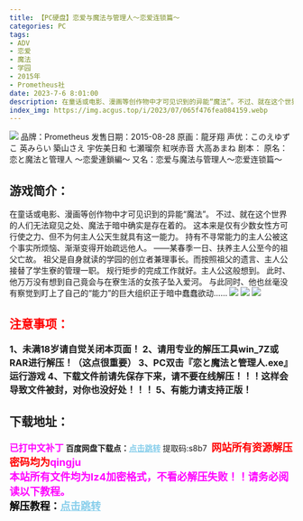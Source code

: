 ```yaml
---
title: 【PC硬盘】恋爱与魔法与管理人～恋爱连锁篇～
categories: PC
tags:
- ADV
- 恋爱
- 魔法
- 学园
- 2015年
- Prometheus社
date: 2023-7-6 8:01:00
description: 在童话或电影、漫画等创作物中才可见识到的异能“魔法”。不过、就在这个世界的人们无法窥见之处、魔法于暗中确实是存在着的。这本来是仅有少数女性方可行使之力、但不为何主人公天生就具有这一能力。持有不寻常能力的主人公被这个事实所烦恼、渐渐变得开始疏远他人。
index_img: https://img.acgus.top/i/2023/07/065f476fea084159.webp
---
```

![](https://img.acgus.top/i/2023/07/065f476fea084159.webp)
品牌：Prometheus
发售日期：2015-08-28
原画：龍牙翔
声优：このえゆずこ 英みらい 築山さえ 宇佐美日和 七瀬瑠奈 紅咲赤音 大高あまね
剧本：
原名：恋と魔法と管理人 ～恋愛連鎖編～
又名：恋爱与魔法与管理人～恋爱连锁篇～

## 游戏简介：
在童话或电影、漫画等创作物中才可见识到的异能“魔法”。
不过、就在这个世界的人们无法窥见之处、魔法于暗中确实是存在着的。
这本来是仅有少数女性方可行使之力、但不为何主人公天生就具有这一能力。
持有不寻常能力的主人公被这个事实所烦恼、渐渐变得开始疏远他人。
——某春季一日、扶养主人公至今的祖父亡故。
祖父是自身就读的学园的创立者兼理事长。而按照祖父的遗言、主人公接替了学生寮的管理一职。
规行矩步的完成工作就好。主人公这般想到。
此时、他万万没有想到自己竟会与在寮生活的女孩子坠入爱河。
与此同时、他也丝毫没有察觉到盯上了自己的“能力”的巨大组织正于暗中蠢蠢欲动……
![](https://img.acgus.top/i/2023/07/0cfae63930084210.webp)
![](https://img.acgus.top/i/2023/07/b274554db9084206.webp)
![](https://img.acgus.top/i/2023/07/a2fa4a1531084203.webp)





## <font color=#FF0000 >注意事项：</font>
<font size=3><b>1、未满18岁请自觉关闭本页面！
2、请用专业的解压工具win_7Z或RAR进行解压！（这点很重要）
3、PC双击『恋と魔法と管理人.exe』运行游戏
4、下载文件前请先保存下来，请不要在线解压！！！这样会导致文件被封，对你也没好处！！！
5、有能力请支持正版！</b></font>

## 下载地址：
<font color=#FF00FF size=3><b>已打中文补丁</b></font>
<b>百度网盘下载点：</b><a href="https://pan.baidu.com/s/1isKu06g4c8TG6fO-7PtMWg?pwd=s8b7" style="color: #87CEEB;"><b>点击跳转</b></a> 提取码:s8b7
<a style="padding: 0" href="https://post.qingju.org/AD/"><img style="max-width:100%" src="https://img.acgus.top/i/2024/07/478f689b8021d8d499ab43d21acf137a.gif" alt=""></a>
<b><font color=#FF0000 size=4>网站所有资源解压密码均为</b></font><b><font color=#FF00FF size=4>qingju</font><font color=#FF0000 ></font></b><br><b><font color=#FF00FF size=4>本站所有文件均为lz4加密格式，不看必解压失败！！请务必阅读以下教程。</b></font><br><b><font color=#000 size=4>解压教程：</b><a href="https://post.qingju.org/tutorial/000/" style="color: #87CEEB;"><b>点击跳转</b></a>
